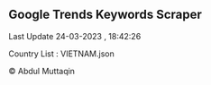 

## Google Trends Keywords Scraper 
 
Last Update 24-03-2023 , 18:42:26

Country List :
VIETNAM.json



© Abdul Muttaqin 
